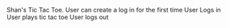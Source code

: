 Shan's Tic Tac Toe.
User can create a log in for the first time
User Logs in 
User plays tic tac toe
User logs out
